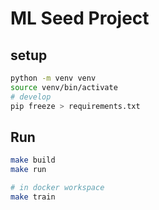 # ML Seed Project

## setup
```bash
python -m venv venv
source venv/bin/activate
# develop
pip freeze > requirements.txt
```

## Run
```bash
make build
make run
```

``` bash
# in docker workspace
make train
```

